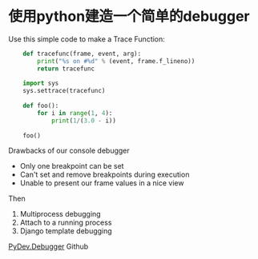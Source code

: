 # 使用python建造一个简单的debugger

Use this simple code to make a Trace Function:
    
``` python
    def tracefunc(frame, event, arg):
        print("%s on #%d" % (event, frame.f_lineno))
        return tracefunc
        
    import sys
    sys.settrace(tracefunc)
    
    def foo():
        for i in range(1, 4):
            print(1/(3.0 - i))
            
    foo()
```
    
Drawbacks of our console debugger
* Only one breakpoint can be set
* Can't set and remove breakpoints during execution
* Unable to present our frame values in a nice view

Then
1. Multiprocess debugging
2. Attach to a running process
3. Django template debugging


[PyDev.Debugger](http://github.com/fabioz/PyDev.Debugger) Github


